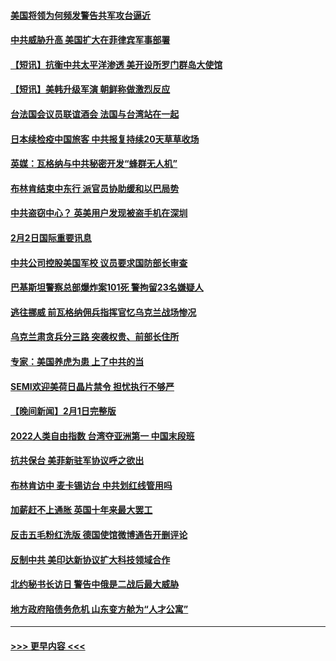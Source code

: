 #### [美国将领为何频发警告共军攻台逼近](../pages/prog202/a103640721.md?t=02030943) 
#### [中共威胁升高 美国扩大在菲律宾军事部署](../pages/prog202/a103640583.md?t=02030943) 
#### [【短讯】抗衡中共太平洋渗透 美开设所罗门群岛大使馆](../pages/prog202/a103640581.md?t=02030943) 
#### [【短讯】美韩升级军演 朝鲜称做激烈反应](../pages/prog202/a103640582.md?t=02030943) 
#### [台法国会议员联谊酒会 法国与台湾站在一起](../pages/prog202/a103640586.md?t=02030943) 
#### [日本续检疫中国旅客 中共报复持续20天草草收场](../pages/prog202/a103640446.md?t=02030943) 
#### [英媒：瓦格纳与中共秘密开发“蜂群无人机”](../pages/prog202/a103640301.md?t=02030943) 
#### [布林肯结束中东行 派官员协助缓和以巴局势](../pages/prog202/a103640313.md?t=02030943) 
#### [中共盗窃中心？ 英美用户发现被盗手机在深圳](../pages/prog202/a103640295.md?t=02030943) 
#### [2月2日国际重要讯息](../pages/prog202/a103640311.md?t=02030943) 
#### [中共公司控股美国军校 议员要求国防部长审查](../pages/prog202/a103640290.md?t=02030943) 
#### [巴基斯坦警察总部爆炸案101死 警拘留23名嫌疑人](../pages/prog202/a103640241.md?t=02030943) 
#### [逃往挪威 前瓦格纳佣兵指挥官忆乌克兰战场惨况](../pages/prog202/a103640217.md?t=02030943) 
#### [乌克兰肃贪兵分三路 突袭权贵、前部长住所](../pages/prog202/a103640197.md?t=02030943) 
#### [专家：美国养虎为患 上了中共的当](../pages/prog202/a103640192.md?t=02030943) 
#### [SEMI欢迎美荷日晶片禁令 担忧执行不够严](../pages/prog202/a103640190.md?t=02030943) 
#### [【晚间新闻】2月1日完整版](../pages/prog202/a103640100.md?t=02030943) 
#### [2022人类自由指数 台湾夺亚洲第一 中国末段班](../pages/prog202/a103640130.md?t=02030943) 
#### [抗共保台 美菲新驻军协议呼之欲出](../pages/prog202/a103639993.md?t=02030943) 
#### [布林肯访中 麦卡锡访台 中共划红线管用吗](../pages/prog202/a103639992.md?t=02030943) 
#### [加薪赶不上通胀 英国十年来最大罢工](../pages/prog202/a103639994.md?t=02030943) 
#### [反击五毛粉红洗版 德国使馆微博通告开删评论](../pages/prog202/a103639777.md?t=02030943) 
#### [反制中共 美印达新协议扩大科技领域合作](../pages/prog202/a103639848.md?t=02030943) 
#### [北约秘书长访日 警告中俄是二战后最大威胁](../pages/prog202/a103639817.md?t=02030943) 
#### [地方政府陷债务危机 山东变方舱为“人才公寓”](../pages/prog202/a103639604.md?t=02030943) 

----
#### [ >>> 更早内容 <<< ](../indexes/prog202-earlier.md)

